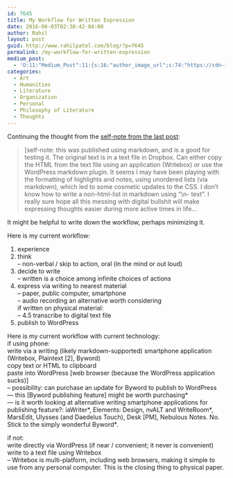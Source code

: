 ```yaml
---
id: 7645
title: My Workflow for Written Expression
date: 2016-06-03T02:38:42-04:00
author: Rahil
layout: post
guid: http://www.rahilpatel.com/blog/?p=7645
permalink: /my-workflow-for-written-expression
medium_post:
  - 'O:11:"Medium_Post":11:{s:16:"author_image_url";s:74:"https://cdn-images-1.medium.com/fit/c/200/200/1*dmbNkD5D-u45r44go_cf0g.png";s:10:"author_url";s:28:"https://medium.com/@rahil627";s:11:"byline_name";N;s:12:"byline_email";N;s:10:"cross_link";s:2:"no";s:2:"id";s:12:"23bd5845b1a4";s:21:"follower_notification";s:3:"yes";s:7:"license";s:19:"all-rights-reserved";s:14:"publication_id";s:2:"-1";s:6:"status";s:6:"public";s:3:"url";s:76:"https://medium.com/@rahil627/my-workflow-for-written-expression-23bd5845b1a4";}'
categories:
  - Art
  - Humanities
  - Literature
  - Organization
  - Personal
  - Philosophy of Literature
  - Thoughts
---
```

Continuing the thought from the [self-note from the last post](http://www.rahilpatel.com/blog/in-search-of-a-past-time):

> [self-note: this was published using markdown, and is a good for testing it. The original text is in a text file in Dropbox. Can either copy the HTML from the text file using an application (Writebox) or use the WordPress markdown plugin. It seems I may have been playing with the formatting of highlights and notes, using unordered lists (via markdown), which led to some cosmetic updates to the CSS. I don&#8217;t know how to write a non-html-list in markdown using &#8220;\n- text&#8221;. I really sure hope all this messing with digital bullshit will make expressing thoughts easier during more active times in life&#8230;

It might be helpful to write down the workflow, perhaps minimizing it.

Here is my current workflow:  
1. experience  
2. think  
&#8211; non-verbal / skip to action, oral (in the mind or out loud)  
3. decide to write  
&#8211; written is a choice among infinite choices of actions  
4. express via writing to nearest material  
&#8211; paper, public computer, smartphone  
&#8211; audio recording an alternative worth considering  
if written on physical material:  
&#8211; 4.5 transcribe to digital text file  
5. publish to WordPress

Here is my current workflow with current technology:  
if using phone:  
write via a writing (likely markdown-supported) smartphone application (Writebox, Plaintext [2], Byword)  
copy text or HTML to clipboard  
paste into WordPress [web browser (because the WordPress application sucks)]  
&#8211; possibility: can purchase an update for Byword to publish to WordPress  
&#8212; this [Byword publishing feature] might be worth purchasing*  
&#8212; is it worth looking at alternative writing smartphone applications for publishing feature?: iaWriter\*, Elements: Design, nvALT and WriteRoom\*, MarsEdit, Ulysses (and Daedelus Touch), Desk [PM], Nebulous Notes. No. Stick to the simply wonderful Byword*.

if not:  
write directly via WordPress (if near / convenient; it never is convenient)  
write to a text file using Writebox  
&#8211; Writebox is multi-platform, including web browsers, making it simple to use from any personal computer. This is the closing thing to physical paper.